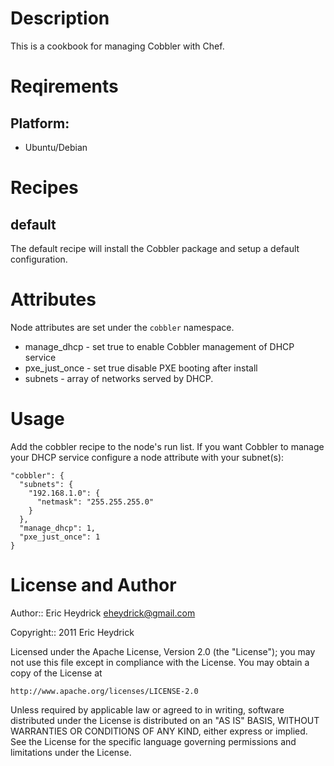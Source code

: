 Description
===========
This is a cookbook for managing Cobbler with Chef. 

Reqirements
===========

## Platform: 

* Ubuntu/Debian

Recipes
=======

default
-------

The default recipe will install the Cobbler package and setup a default configuration.

Attributes
==========

Node attributes are set under the `cobbler` namespace.

* manage_dhcp - set true to enable Cobbler management of DHCP service
* pxe_just_once - set true disable PXE booting after install
* subnets - array of networks served by DHCP. 

Usage
=====

Add the cobbler recipe to the node's run list. If you want Cobbler to
manage your DHCP service configure a node attribute with your subnet(s):

    "cobbler": {
      "subnets": {
        "192.168.1.0": {
          "netmask": "255.255.255.0"
        }
      },
      "manage_dhcp": 1,
      "pxe_just_once": 1
    }

License and Author
==================

Author:: Eric Heydrick <eheydrick@gmail.com>

Copyright:: 2011 Eric Heydrick

Licensed under the Apache License, Version 2.0 (the "License");
you may not use this file except in compliance with the License.
You may obtain a copy of the License at

    http://www.apache.org/licenses/LICENSE-2.0

Unless required by applicable law or agreed to in writing, software
distributed under the License is distributed on an "AS IS" BASIS,
WITHOUT WARRANTIES OR CONDITIONS OF ANY KIND, either express or implied.
See the License for the specific language governing permissions and
limitations under the License.
